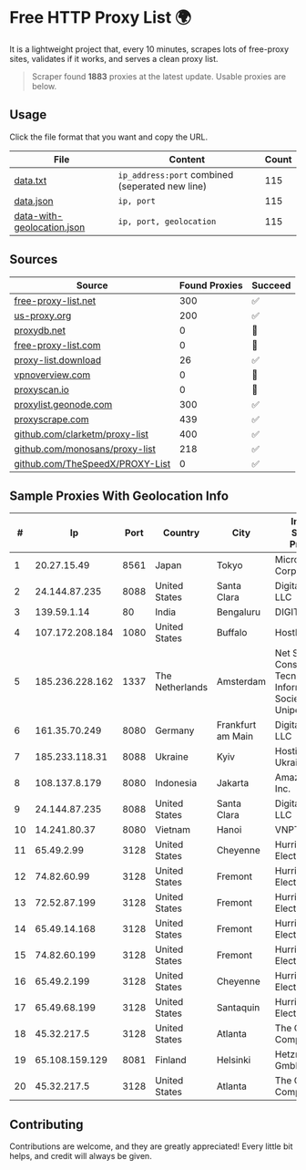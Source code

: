 
# Free HTTP Proxy List 🌍

It is a lightweight project that, every 10 minutes, scrapes lots of free-proxy sites, validates if it works, and serves a clean proxy list.


> Scraper found **1883** proxies at the latest update. Usable proxies are below.

## Usage

Click the file format that you want and copy the URL.


|File|Content|Count|
|----|-------|-----|
|[data.txt](https://raw.githubusercontent.com/themiralay/Proxy-List-World/master/data.txt)|`ip_address:port` combined (seperated new line)|115|
|[data.json](https://raw.githubusercontent.com/themiralay/Proxy-List-World/master/data.json)|`ip, port`|115|
|[data-with-geolocation.json](https://raw.githubusercontent.com/themiralay/Proxy-List-World/master/data-with-geolocation.json)|`ip, port, geolocation`|115|

## Sources

|Source|Found Proxies|Succeed|
|------|-------------|-------|
|[free-proxy-list.net](https://free-proxy-list.net)|300|✅|
|[us-proxy.org](https://www.us-proxy.org)|200|✅|
|[proxydb.net](http://proxydb.net)|0|🚫|
|[free-proxy-list.com](https://free-proxy-list.com/?page=&port=&type%5B%5D=http&type%5B%5D=https&up_time=0&search=Search)|0|🚫|
|[proxy-list.download](https://www.proxy-list.download/HTTP)|26|✅|
|[vpnoverview.com](https://vpnoverview.com/privacy/anonymous-browsing/free-proxy-servers)|0|🚫|
|[proxyscan.io](https://www.proxyscan.io)|0|🚫|
|[proxylist.geonode.com](https://proxylist.geonode.com/api/proxy-list?limit=300&page=1&sort_by=lastChecked&sort_type=desc&protocols=http,https)|300|✅|
|[proxyscrape.com](https://api.proxyscrape.com/v2/?request=displayproxies&protocol=http&timeout=10000&country=all&ssl=all&anonymity=all)|439|✅|
|[github.com/clarketm/proxy-list](https://raw.githubusercontent.com/clarketm/proxy-list/master/proxy-list-raw.txt)|400|✅|
|[github.com/monosans/proxy-list](https://raw.githubusercontent.com/monosans/proxy-list/main/proxies/http.txt)|218|✅|
|[github.com/TheSpeedX/PROXY-List](https://raw.githubusercontent.com/TheSpeedX/PROXY-List/master/http.txt)|0|✅|


## Sample Proxies With Geolocation Info

|#|Ip|Port|Country|City|Internet Service Provider|
|-|--|----|-------|----|-------------------------|
|1|20.27.15.49|8561|Japan|Tokyo|Microsoft Corporation|
|2|24.144.87.235|8088|United States|Santa Clara|DigitalOcean, LLC|
|3|139.59.1.14|80|India|Bengaluru|DIGITALOCEAN|
|4|107.172.208.184|1080|United States|Buffalo|HostPapa|
|5|185.236.228.162|1337|The Netherlands|Amsterdam|Net Solutions - Consultoria Em Tecnologias De Informacao, Sociedade Unipessoal|
|6|161.35.70.249|8080|Germany|Frankfurt am Main|DigitalOcean, LLC|
|7|185.233.118.31|8088|Ukraine|Kyiv|Hosting Ukraine LTD|
|8|108.137.8.179|8080|Indonesia|Jakarta|Amazon.com, Inc.|
|9|24.144.87.235|8088|United States|Santa Clara|DigitalOcean, LLC|
|10|14.241.80.37|8080|Vietnam|Hanoi|VNPT|
|11|65.49.2.99|3128|United States|Cheyenne|Hurricane Electric LLC|
|12|74.82.60.99|3128|United States|Fremont|Hurricane Electric LLC|
|13|72.52.87.199|3128|United States|Fremont|Hurricane Electric LLC|
|14|65.49.14.168|3128|United States|Fremont|Hurricane Electric LLC|
|15|74.82.60.199|3128|United States|Fremont|Hurricane Electric LLC|
|16|65.49.2.199|3128|United States|Cheyenne|Hurricane Electric LLC|
|17|65.49.68.199|3128|United States|Santaquin|Hurricane Electric LLC|
|18|45.32.217.5|3128|United States|Atlanta|The Constant Company|
|19|65.108.159.129|8081|Finland|Helsinki|Hetzner Online GmbH|
|20|45.32.217.5|3128|United States|Atlanta|The Constant Company|



## Contributing

Contributions are welcome, and they are greatly appreciated! Every
little bit helps, and credit will always be given.

